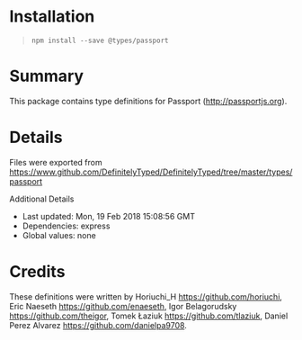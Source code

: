 # Installation
> `npm install --save @types/passport`

# Summary
This package contains type definitions for Passport (http://passportjs.org).

# Details
Files were exported from https://www.github.com/DefinitelyTyped/DefinitelyTyped/tree/master/types/passport

Additional Details
 * Last updated: Mon, 19 Feb 2018 15:08:56 GMT
 * Dependencies: express
 * Global values: none

# Credits
These definitions were written by Horiuchi_H <https://github.com/horiuchi>, Eric Naeseth <https://github.com/enaeseth>, Igor Belagorudsky <https://github.com/theigor>, Tomek Łaziuk <https://github.com/tlaziuk>, Daniel Perez Alvarez <https://github.com/danielpa9708>.
